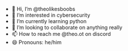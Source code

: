 - 👋 Hi, I’m @theolikesboobs
- 👀 I’m interested in cybersecurity
- 🌱 I’m currently learning python
- 💞️ I’m looking to collaborate on anything really
- 📫 How to reach me @theo.ot on discord
- 😄 Pronouns: he/him

<!---
theolikesboobs/theolikesboobs is a ✨ special ✨ repository because its `README.md` (this file) appears on your GitHub profile.
You can click the Preview link to take a look at your changes.
--->
